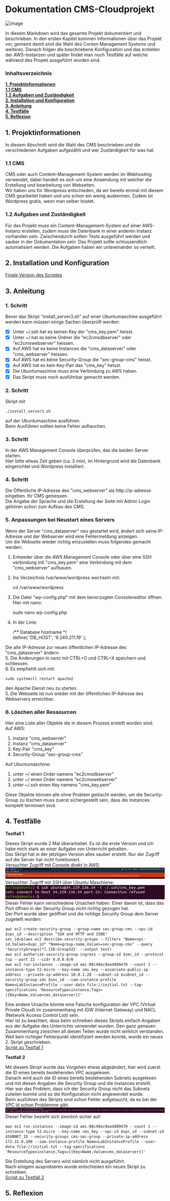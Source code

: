 # Dokumentation CMS-Cloudprojekt
![image](https://user-images.githubusercontent.com/114081005/207621040-e34b98ed-5b67-4dfd-a21b-21b2f301c048.png)

In diesem Markdown wird das gesamte Projekt dokumentiert und beschrieben. In den ersten Kapitel kommen Informationen über das Projekt vor, gemeint damit sind die Wahl des Conten Management Systems und weiteres. Danach folgen die beschriebene Konfiguration und das erstellen der AWS-Instanzen und später findet man noch Testfälle auf welche während des Projekt ausgeführt worden sind.

### Inhaltsverzeichnis


[**1. Projektinformationen**](#anker)  
[**1.1 CMS**](#anker1)  
[**1.2 Aufgaben und Zuständigkeit**](#anker2)  
[**2. Installation und Konfiguration**](#anker3)  
[**3. Anleitung**](#anker4)  
[**4. Testfälle**](#anker5)  
[**5. Reflexion**](#anker6)
<a name="anker"></a>
## 1. Projektinformationen
In diesem Abschnitt wird die Wahl des CMS beschrieben und die verschiedenen Aufgaben aufgezählt und wer Zuständigkeit für was hat.  

<a name="anker1"></a>
### 1.1 CMS  
CMS oder auch Content-Management-System werden im Webhosting verwendet, dabei handelt es sich um eine Anwendung mit welcher die Erstellung und bearbeitung von Webseiten.  
Wir haben uns für Wordpress entschieden, da wir bereits einmal mit diesem CMS gearbeitet haben und uns schon ein wenig auskennen. Zudem ist Wordpress gratis, wenn man selber hostet.

<a name="anker2"></a>
### 1.2 Aufgaben und Zuständigkeit
Für das Projekt muss ein Content-Management-System auf einer AWS-Instanz erstellen, zudem muss die Datenbank in einer anderen Instanz vorhanden sein. Zwischendurch sollten Tests ausgeführt werden und sauber in der Dokumentation sein. Das Projekt sollte schlussendlich automatisiert werden. Die Aufgaben haben wir untereinander so verteilt.

<a name="anker3"></a>
## 2. Installation und Konfiguration
[Finale Version des Scriptes](install_server3.sh) 
  


<a name="anker4"></a>
## 3. Anleitung  
### 1. Schritt  
Bevor das Skript "install_server3.sh" auf einer Ubuntumaschine ausgeführt werden kann müssen einige Sachen überprüft werden:  
- [X] Unter ~/.ssh hat es keinen Key der "cms_key.pem" heisst.  
- [X] Unter ~/ hat es keine Ordner die "ec2cmsdbserver" oder "ec2cmswebserver" heissen.  
- [X] Auf AWS hat es keine Instances die "cms_dataserver" oder "cms_webserver" heissen.  
- [X] Auf AWS hat es keine Security-Group die "sec-group-cms" heisst.  
- [X] Auf AWS hat es kein Key-Pair das "cms_key" heisst.  
- [X] Die Ubuntumaschine muss eine Verbindung zu AWS haben.  
- [X] Das Skript muss noch ausführbar gemacht werden.  
  
### 2. Schritt
Skript mit  
  
    ./install_server3.sh  
  
auf der Ubuntumaschine ausführen.  
Beim Ausführen sollten keine Fehler auftauchen.  
  
### 3. Schritt  
In der AWS Management Console überprüfen, das die beiden Server starten.  
Hier bitte etwas Zeit geben (ca. 3 min), im Hintergrund wird die Datenbank eingerichtet und Wordpress installiert.  
  
### 4. Schritt  
Die Öffentliche IP-Adresse des "cms_webserver" als http://ip-adresse eingeben. Ihr CMS geniessen.  
Die Angabe der Sprache und die Erstellung der Seite mit Admin Login gehören schon zum Aufbau des CMS.  
  
### 5. Anpassungen bei Neustart eines Servers  
Wenn der Server "cms_dataserver" neu gestartet wird, ändert sich seine IP-Adresse und der Webserver wird eine Fehlermeldung anzeigen.  
Um die Webseite wieder richtig einzustellen muss folgendes gemacht werden:  
1. Entweder über die AWS Management Console oder über eine SSH verbindung mit "cms_key.pem" eine Verbindung mit dem "cms_webserver" aufbauen.  
2. Ins Verzeichnis /var/www/wordpress wechseln mit:  
  
    cd /var/www/wordpress  
  
3. Die Datei "wp-config.php" mit dem bevorzugten Consoleneditor öffnen. Hier mit nano:  
  
    sudo nano wp-config.php
  
4. In der Linie:
  
    /** Database hostname */  
    define( 'DB_HOST', '9.240.211.19' );  
  
Die alte IP-Adresse zur neuen öffentlichen IP-Adresse des "cms_dataserver" ändern.  
5. Die Änderungen in nano mit CTRL+O und CTRL+X speichern und schliessen.  
6. Es empfiehlt sich mit:  
  
    sudo systemctl restart apache2  
  
den Apache Dienst neu zu starten.  
5. Die Webseite ist nun wieder mit der öffentlichen IP-Adresse des Webservers erreichbar.  
  
### 6. Löschen aller Ressourcen  
Hier eine Liste aller Objekte die in diesem Prozess erstellt worden sind:  
Auf AWS:  
1. Instanz "cms_webserver"  
2. Instanz "cms_dataserver"  
3. Key-Pair "cms_key"  
4. Security-Group "sec-group-cms"
  
  
Auf Ubuntumaschine:  
1. unter ~/ einen Order namens "ec2cmsdbserver"  
2. unter ~/ einen Order namens "ec2cmswebserver"  
3. unter ~/.ssh einen Key namens "cms_key.pem"  
  
Diese Objekte können alle ohne Problem gelöscht werden, um die Security-Group zu löschen muss zuerst sichergestellt sein, dass die Instances komplett terminiert sind.
  
<a name="anker5"></a>
## 4. Testfälle  
**Testfall 1** 
  
Dieses Skript wurde 2 Mal überarbeitet. Es ist die erste Version und ich habe mich stark an einer Aufgabe von Unterricht gehalten.  
Das Skript hat in der jetztigen Version alles sauber erstellt. Nur der Zugriff auf die Server hat nicht funktioniert.  
Versuchter Zugriff mit Console direkt in AWS:
![image](https://github.com/tiboooor/M346_TC_FT_TB/blob/7afb3e8963bb6e363c1fda1e4b7b16397e31b264/Bilder/Failed_connection.PNG)  
Versuchter Zugriff mit SSH über Ubuntu Maschiene:  
![image](https://github.com/tiboooor/M346_TC_FT_TB/blob/72f3841168755255a6aa0e6734fc782a7d7d40b4/Bilder/ssh_connection_refused.PNG)  
Dieser Fehler kann verschiedene Ursachen haben. Einer davon ist, dass das Port öffnen in der Security Group nicht richtig gezogen hat.  
Der Port wurde aber geöffnet und die richtige Security Group dem Server zugeteilt worden:  
  
    aws ec2 create-security-group --group-name sec-group-cms --vpc-id $vpc_id --description "SSH and HTTP and 3306"  
    sec_id=$(aws ec2 describe-security-groups --filters "Name=vpc-id,Values=$vpc_id" "Name=group-name,Values=sec-group-cms" --query 'SecurityGroups[*].{ID:GroupId}' --output text)  
    aws ec2 authorize-security-group-ingress --group-id $sec_id --protocol tcp --port 22 --cidr 0.0.0.0/0  
    aws ec2 run-instances --image-id ami-08c40ec9ead489470 --count 1 --instance-type t2.micro --key-name cms_key --associate-public-ip-address --private-ip-address 10.0.1.20 --subnet-id $subnet_id --security-group-ids $sec_id --iam-instance-profile Name=LabInstanceProfile --user-data file://initial.txt --tag-specifications 'ResourceType=instance,Tags=[{Key=Name,Value=cms_dataserver}]'  
  
Eine andere Ursache könnte eine Falsche konfiguration der VPC (Virtual Private Cloud) im zusammenhang mit IGW (Internet Gateway) und NACL (Network Access Control List) sein.  
Hier ist zu beachten, dass beim schreiben dieses Skripts einfach Angaben aus der Aufgabe des Unterrichts verwendet wurden. Den ganz genauen Zusammenhang zwischen all diesen Teilen wurde nicht wirklich verstanden.  
Weil kein richtiger Fehlerpunkt identifiziert werden konnte, wurde ein neues 2. Skript geschrieben.  
[Script zu Testfall 1](install_server.sh)  
  
**Testfall 2**  
  
Mit diesem Skript wurde das Vorgehen etwas abgeändert, hier wird zuerst die ID eines bereits bestehenden VPC ausgelesen.  
Danach wird auch die ID eines bereits bestehenden Subnets ausgelesen und mit diesen Angaben die Security Group und die Instances erstellt.  
Hier war das Problem, dass ich der Security Group nicht das Subnetz zuteilen konnte und so die Konfiguration nicht angewendet wurde.  
Beim ausführen des Skripts sind schon Fehler aufgetaucht, da es bei der VPC Id schon Problemme gibt.  
![image](https://github.com/tiboooor/M346_TC_FT_TB/blob/3f30741ac841b9c51327428074b1cc027752eea2/Bilder/Unknown_Option_vpc.PNG)  
Dieser Fehler bezieht sich ziemlich sicher auf:  
  
    aws ec2 run-instances --image-id ami-08c40ec9ead489470 --count 1 --instance-type t2.micro --key-name cms_key --vpc-id $vpc_id --subnet-id $SUBNET_ID --security-groups cms-sec-group --private-ip-address 172.31.0.100 --iam-instance-profile Name=LabInstanceProfile --user-data file://initial.txt --tag-specifications 'ResourceType=instance,Tags=[{Key=Name,Value=cms_dataserver}]'  
  
Die Erstellung des Servers wird nämlich nicht ausgeführt.  
Nach einigem ausprobieren wurde entschieden ein neues Skript zu schreiben.  
[Script zu Testfall 2](install_server2.sh)  
  
  
<a name="anker6"></a>
## 5. Reflexion

